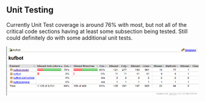 ## Unit Testing

Currently Unit Test coverage is around 76% with most, but not all of the critical code sections having at least some subsection
being tested. Still could definitely do with some additional unit tests. 

![Image](https://github.com/antlammi/ChessAI_TiRa/blob/master/documentation/Test%20Coverage.png)
